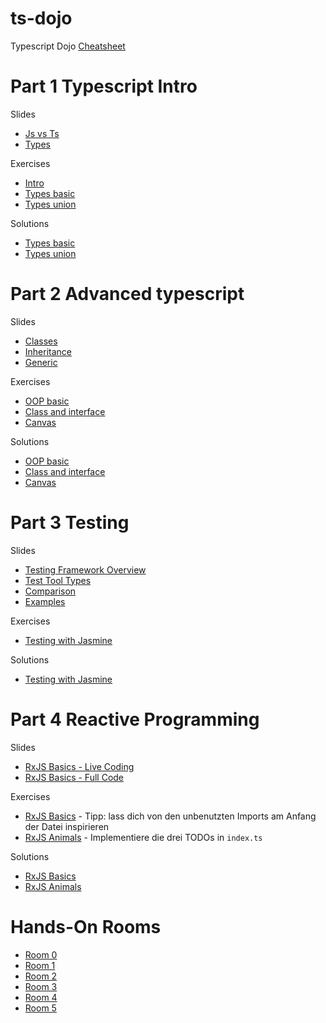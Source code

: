 # ts-dojo
Typescript Dojo
[Cheatsheet](https://rmolinamir.github.io/typescript-cheatsheet)

# Part 1 Typescript Intro
Slides
* [Js vs Ts](https://stackblitz.com/edit/typescript-dojo-slide-intro)
* [Types](https://stackblitz.com/edit/typescript-dojo-slide-types)

Exercises
* [Intro](https://stackblitz.com/edit/typescript-dojo-exercise-intro)
* [Types basic](https://stackblitz.com/edit/typescript-dojo-exercise-types-basic)
* [Types union](https://stackblitz.com/edit/typescript-dojo-exercise-types-union)

Solutions
* [Types basic](https://stackblitz.com/edit/typescript-dojo-solution-types-basic)
* [Types union](https://stackblitz.com/edit/typescript-dojo-solution-types-union)

# Part 2 Advanced typescript
Slides
* [Classes](https://stackblitz.com/edit/typescript-dojo-slide-oop)
* [Inheritance](https://stackblitz.com/edit/typescript-dojo-slide-oop-advanced)
* [Generic](https://stackblitz.com/edit/typescript-dojo-slide-generic)

Exercises
* [OOP basic](https://stackblitz.com/edit/typescript-dojo-exercise-oop-basic)
* [Class and interface](https://stackblitz.com/edit/typescript-dojo-exercise-class-and-interface)
* [Canvas](https://stackblitz.com/edit/typescript-dojo-exercise-oop-advanced)

Solutions
* [OOP basic](https://stackblitz.com/edit/typescript-dojo-solution-oop-basic)
* [Class and interface](https://stackblitz.com/edit/typescript-dojo-solution-class-and-interface)
* [Canvas](https://stackblitz.com/edit/typescript-dojo-solution-oop-advanced)

# Part 3 Testing
Slides
* [Testing Framework Overview](https://2020.stateofjs.com/en-US/technologies/testing/)
* [Test Tool Types](https://stackblitz.com/edit/slide-jasmine?file=2-test-tool-types.md)
* [Comparison](https://stackblitz.com/edit/slide-jasmine?file=3-comparison.md)
* [Examples](https://stackblitz.com/edit/slide-jasmine?file=src%2Fapp%2Fapp.component.spec.ts)

Exercises
* [Testing with Jasmine](https://stackblitz.com/edit/exercise-jasmine?file=src%2Fapp%2Fapp.component.spec.ts)

Solutions
* [Testing with Jasmine](https://stackblitz.com/edit/solution-jasmine?file=src%2Fapp%2Fapp.component.spec.ts)

# Part 4 Reactive Programming
Slides
* [RxJS Basics - Live Coding](https://stackblitz.com/edit/slide-rxjs-basics-live-coding)
* [RxJS Basics - Full Code](https://stackblitz.com/edit/slide-rxjs-basics-full-code)

Exercises
* [RxJS Basics](https://stackblitz.com/edit/exercise-rxjs-basics) - Tipp: lass dich von den unbenutzten Imports am Anfang der Datei inspirieren
* [RxJS Animals](https://stackblitz.com/edit/exercise-rxjs-animals?file=index.ts) - Implementiere die drei TODOs in `index.ts`

Solutions
* [RxJS Basics](https://stackblitz.com/edit/solution-rxjs-basics)
* [RxJS Animals](https://stackblitz.com/edit/solution-rxjs-animals?file=index.ts)

# Hands-On Rooms
* [Room 0](https://teams.microsoft.com/l/meetup-join/19%3ameeting_NTFmODVjNjUtOGQyOC00ODgwLWJlZTYtNTU5NzJiMWUwOGJh%40thread.v2/0?context=%7b%22Tid%22%3a%22a1a72d9c-49e6-4f6d-9af6-5aafa1183bfd%22%2c%22Oid%22%3a%228c43fd34-1e84-4769-adbb-200be5d721a1%22%7d)
* [Room 1](https://teams.microsoft.com/l/meetup-join/19%3ameeting_NjFkZjNiMDktNmRmZi00OGNhLTlkYTctODM2M2ViMzI1MDUx%40thread.v2/0?context=%7b%22Tid%22%3a%22a1a72d9c-49e6-4f6d-9af6-5aafa1183bfd%22%2c%22Oid%22%3a%228c43fd34-1e84-4769-adbb-200be5d721a1%22%7d)
* [Room 2](https://teams.microsoft.com/l/meetup-join/19%3ameeting_OWJkNDhjMmMtNTM4YS00NThmLThmNDItMjNjZjQ5NDhhYTEw%40thread.v2/0?context=%7b%22Tid%22%3a%22a1a72d9c-49e6-4f6d-9af6-5aafa1183bfd%22%2c%22Oid%22%3a%228c43fd34-1e84-4769-adbb-200be5d721a1%22%7d)
* [Room 3](https://teams.microsoft.com/l/meetup-join/19%3ameeting_MTNhODA3MGYtNTY3Ny00NmEzLWI1NTQtMTMyNDRkZGQ1NGIy%40thread.v2/0?context=%7b%22Tid%22%3a%22a1a72d9c-49e6-4f6d-9af6-5aafa1183bfd%22%2c%22Oid%22%3a%228c43fd34-1e84-4769-adbb-200be5d721a1%22%7d)
* [Room 4](https://teams.microsoft.com/l/meetup-join/19%3ameeting_ZWU0M2VmYzEtMTM2OS00YjM4LWJmNzMtNjMwM2I4ZmM3Njg2%40thread.v2/0?context=%7b%22Tid%22%3a%22a1a72d9c-49e6-4f6d-9af6-5aafa1183bfd%22%2c%22Oid%22%3a%228c43fd34-1e84-4769-adbb-200be5d721a1%22%7d)
* [Room 5](https://teams.microsoft.com/l/meetup-join/19%3ameeting_MWY2MzcwYjUtNTBjMC00M2RlLTgwOWEtMWE1ZjQyMWU0YzRi%40thread.v2/0?context=%7b%22Tid%22%3a%22a1a72d9c-49e6-4f6d-9af6-5aafa1183bfd%22%2c%22Oid%22%3a%228c43fd34-1e84-4769-adbb-200be5d721a1%22%7d)
